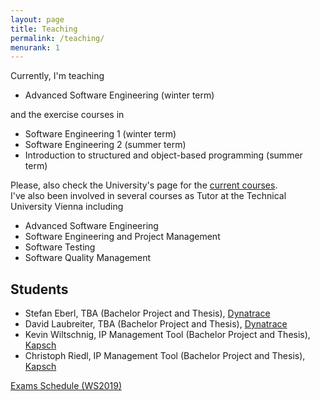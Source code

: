 ```yaml
---
layout: page
title: Teaching
permalink: /teaching/
menurank: 1
---
```


<div>
Currently, I'm teaching 
<ul>
<li>Advanced Software Engineering (winter term)</li>
</ul>
and the exercise courses in 
<ul>
<li>Software Engineering 1 (winter term)</li>
<li>Software Engineering 2 (summer term)</li>
<li>Introduction to structured and object-based programming (summer term)</li>
</ul> 
Please, also check the University's page for the <a href="https://campus.aau.at/studien/lvliste.jsp?atoken=914095040" target="_blank">current courses</a>.
</div>

<div>I've also been involved in several courses as Tutor at the Technical University Vienna including 
<ul>
  <li>Advanced Software Engineering</li>
  <li>Software Engineering and Project Management</li>
  <li>Software Testing</li>
  <li>Software Quality Management</li>
</ul>

<div>
<h2>Students</h2>
<ul>
<li>Stefan Eberl, TBA (Bachelor Project and Thesis), <a href="https://www.dynatrace.com" target="_blank">Dynatrace</a></li>
<li>David Laubreiter, TBA (Bachelor Project and Thesis), <a href="https://www.dynatrace.com" target="_blank">Dynatrace</a></li>
<li>Kevin Wiltschnig, IP Management Tool (Bachelor Project and Thesis), <a href="https://www.kapsch.net/" target="_blank">Kapsch</a></li>
<li>Christoph Riedl, IP Management Tool (Bachelor Project and Thesis), <a href="https://www.kapsch.net/" target="_blank">Kapsch</a></li>
</ul>
</div>

<div><a href="{{ site.url }}/teachingdata/PruefungsorgWS19.pdf">Exams Schedule (WS2019)</a></div>